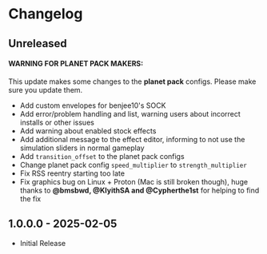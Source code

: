 # Changelog

## Unreleased

#### WARNING FOR PLANET PACK MAKERS:
This update makes some changes to the **planet pack** configs. Please make sure you update them.

* Add custom envelopes for benjee10's SOCK
* Add error/problem handling and list, warning users about incorrect installs or other issues
* Add warning about enabled stock effects
* Add additional message to the effect editor, informing to not use the simulation sliders in normal gameplay
* Add `transition_offset` to the planet pack configs
* Change planet pack config `speed_multiplier` to `strength_multiplier`
* Fix RSS reentry starting too late
* Fix graphics bug on Linux + Proton (Mac is still broken though), huge thanks to **@bmsbwd, @KlyithSA and @Cypherthe1st** for helping to find the fix

## 1.0.0.0 - 2025-02-05

* Initial Release